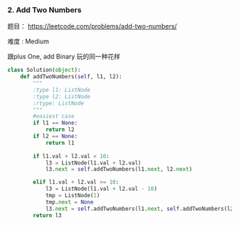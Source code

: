 ### 2. Add Two Numbers

题目： 
<https://leetcode.com/problems/add-two-numbers/>


难度 : Medium


跟plus One, add Binary 玩的同一种花样


```python
class Solution(object):
    def addTwoNumbers(self, l1, l2):
        """
        :type l1: ListNode
        :type l2: ListNode
        :rtype: ListNode
        """
        #easiest case
        if l1 == None:
            return l2
        if l2 == None:
            return l1
        
        if l1.val + l2.val < 10:
            l3 = ListNode(l1.val + l2.val)
            l3.next = self.addTwoNumbers(l1.next, l2.next)

        elif l1.val + l2.val >= 10:
            l3 = ListNode(l1.val + l2.val - 10)
            tmp = ListNode(1)
            tmp.next = None
            l3.next = self.addTwoNumbers(l1.next, self.addTwoNumbers(l2.next ,tmp))
        return l3
```
